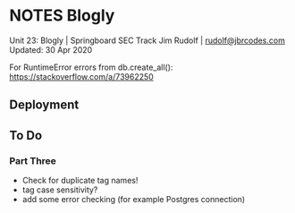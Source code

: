 NOTES Blogly
============

Unit 23: Blogly | Springboard SEC Track
Jim Rudolf | rudolf@jbrcodes.com
Updated: 30 Apr 2020


For RuntimeError errors from db.create_all(): 
https://stackoverflow.com/a/73962250


Deployment
----------



To Do
-----

### Part Three

- Check for duplicate tag names!
- tag case sensitivity?
- add some error checking (for example Postgres connection)